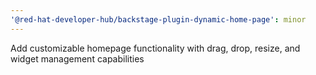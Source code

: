 ```yaml
---
'@red-hat-developer-hub/backstage-plugin-dynamic-home-page': minor
---
```


Add customizable homepage functionality with drag, drop, resize, and widget management capabilities
